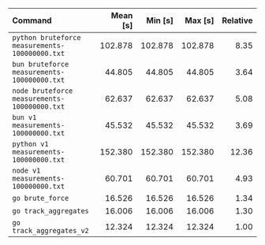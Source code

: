 | Command                                        | Mean [s] | Min [s] | Max [s] | Relative |
| :--------------------------------------------- | -------: | ------: | ------: | -------: |
| `python bruteforce measurements-100000000.txt` |  102.878 | 102.878 | 102.878 |     8.35 |
| `bun bruteforce measurements-100000000.txt`    |   44.805 |  44.805 |  44.805 |     3.64 |
| `node bruteforce measurements-100000000.txt`   |   62.637 |  62.637 |  62.637 |     5.08 |
| `bun v1 measurements-100000000.txt`            |   45.532 |  45.532 |  45.532 |     3.69 |
| `python v1 measurements-100000000.txt`         |  152.380 | 152.380 | 152.380 |    12.36 |
| `node v1 measurements-100000000.txt`           |   60.701 |  60.701 |  60.701 |     4.93 |
| `go brute_force`                               |   16.526 |  16.526 |  16.526 |     1.34 |
| `go track_aggregates`                          |   16.006 |  16.006 |  16.006 |     1.30 |
| `go track_aggregates_v2`                       |   12.324 |  12.324 |  12.324 |     1.00 |
